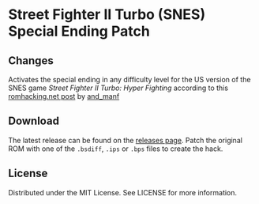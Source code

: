 # Street Fighter II Turbo (SNES) Special Ending Patch

## Changes
Activates the special ending in any difficulty level
for the US version of the SNES game
*Street Fighter II Turbo: Hyper Fighting*
according to this
[romhacking.net post](https://www.romhacking.net/forum/index.php?msg=446685)
by
[and_manf](https://www.romhacking.net/forum/index.php?action=profile;u=105396)

## Download
The latest release can be found on the
[releases page](https://github.com/lightbulb-sun/streetfighter2turbo-special-ending/releases).
Patch the original ROM with one of the `.bsdiff`, `.ips` or `.bps` files
to create the hack.

## License
Distributed under the MIT License. See LICENSE for more information.
